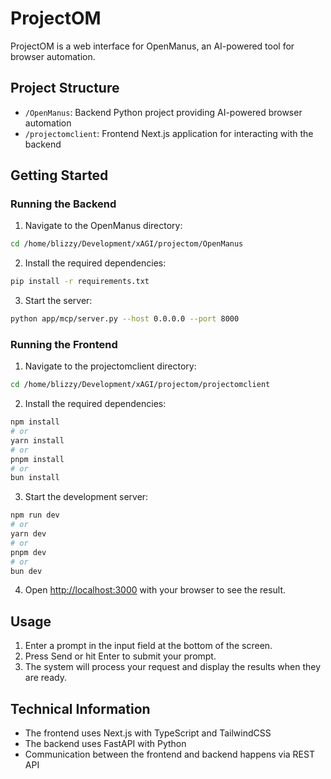 # ProjectOM

ProjectOM is a web interface for OpenManus, an AI-powered tool for browser automation.

## Project Structure

- `/OpenManus`: Backend Python project providing AI-powered browser automation
- `/projectomclient`: Frontend Next.js application for interacting with the backend

## Getting Started

### Running the Backend

1. Navigate to the OpenManus directory:

```bash
cd /home/blizzy/Development/xAGI/projectom/OpenManus
```

2. Install the required dependencies:

```bash
pip install -r requirements.txt
```

3. Start the server:

```bash
python app/mcp/server.py --host 0.0.0.0 --port 8000
```

### Running the Frontend

1. Navigate to the projectomclient directory:

```bash
cd /home/blizzy/Development/xAGI/projectom/projectomclient
```

2. Install the required dependencies:

```bash
npm install
# or
yarn install
# or
pnpm install
# or
bun install
```

3. Start the development server:

```bash
npm run dev
# or
yarn dev
# or
pnpm dev
# or
bun dev
```

4. Open [http://localhost:3000](http://localhost:3000) with your browser to see the result.

## Usage

1. Enter a prompt in the input field at the bottom of the screen.
2. Press Send or hit Enter to submit your prompt.
3. The system will process your request and display the results when they are ready.

## Technical Information

- The frontend uses Next.js with TypeScript and TailwindCSS
- The backend uses FastAPI with Python
- Communication between the frontend and backend happens via REST API
